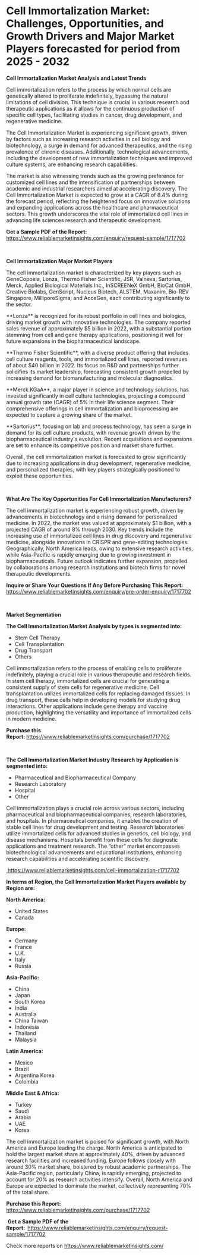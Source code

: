 <p><h1>Cell Immortalization Market: Challenges, Opportunities, and Growth Drivers and Major Market Players forecasted for period from 2025 - 2032</h1></p><p><strong>Cell Immortalization Market Analysis and Latest Trends</strong></p>
<p><p>Cell immortalization refers to the process by which normal cells are genetically altered to proliferate indefinitely, bypassing the natural limitations of cell division. This technique is crucial in various research and therapeutic applications as it allows for the continuous production of specific cell types, facilitating studies in cancer, drug development, and regenerative medicine.</p><p>The Cell Immortalization Market is experiencing significant growth, driven by factors such as increasing research activities in cell biology and biotechnology, a surge in demand for advanced therapeutics, and the rising prevalence of chronic diseases. Additionally, technological advancements, including the development of new immortalization techniques and improved culture systems, are enhancing research capabilities.</p><p>The market is also witnessing trends such as the growing preference for customized cell lines and the intensification of partnerships between academic and industrial researchers aimed at accelerating discovery. The Cell Immortalization Market is expected to grow at a CAGR of 8.4% during the forecast period, reflecting the heightened focus on innovative solutions and expanding applications across the healthcare and pharmaceutical sectors. This growth underscores the vital role of immortalized cell lines in advancing life sciences research and therapeutic development.</p></p>
<p><strong>Get a Sample PDF of the Report:&nbsp;</strong> <a href="https://www.reliablemarketinsights.com/enquiry/request-sample/1717702?utm_campaign=3286&utm_medium=2&utm_source=Github&utm_content=ia&utm_term=09032025&utm_id=cell-immortalization">https://www.reliablemarketinsights.com/enquiry/request-sample/1717702</a></p>
<p>&nbsp;</p>
<p><strong>Cell Immortalization Major Market Players</strong></p>
<p><p>The cell immortalization market is characterized by key players such as GeneCopoeia, Lonza, Thermo Fisher Scientific, JSR, Valneva, Sartorius, Merck, Applied Biological Materials Inc., InSCREENeX GmbH, BioCat GmbH, Creative Biolabs, GenScript, Nucleus Biotech, ALSTEM, Maxanim, Bio-REV Singapore, MilliporeSigma, and AcceGen, each contributing significantly to the sector.</p><p>**Lonza** is recognized for its robust portfolio in cell lines and biologics, driving market growth with innovative technologies. The company reported sales revenue of approximately $5 billion in 2022, with a substantial portion stemming from cell and gene therapy applications, positioning it well for future expansions in the biopharmaceutical landscape.</p><p>**Thermo Fisher Scientific**, with a diverse product offering that includes cell culture reagents, tools, and immortalized cell lines, reported revenues of about $40 billion in 2022. Its focus on R&D and partnerships further solidifies its market leadership, forecasting consistent growth propelled by increasing demand for biomanufacturing and molecular diagnostics.</p><p>**Merck KGaA**, a major player in science and technology solutions, has invested significantly in cell culture technologies, projecting a compound annual growth rate (CAGR) of 5% in their life science segment. Their comprehensive offerings in cell immortalization and bioprocessing are expected to capture a growing share of the market.</p><p>**Sartorius**, focusing on lab and process technology, has seen a surge in demand for its cell culture products, with revenue growth driven by the biopharmaceutical industry's evolution. Recent acquisitions and expansions are set to enhance its competitive position and market share further.</p><p>Overall, the cell immortalization market is forecasted to grow significantly due to increasing applications in drug development, regenerative medicine, and personalized therapies, with key players strategically positioned to exploit these opportunities.</p></p>
<p>&nbsp;</p>
<p><strong>What Are The Key Opportunities For Cell Immortalization Manufacturers?</strong></p>
<p><p>The cell immortalization market is experiencing robust growth, driven by advancements in biotechnology and a rising demand for personalized medicine. In 2022, the market was valued at approximately $1 billion, with a projected CAGR of around 8% through 2030. Key trends include the increasing use of immortalized cell lines in drug discovery and regenerative medicine, alongside innovations in CRISPR and gene-editing technologies. Geographically, North America leads, owing to extensive research activities, while Asia-Pacific is rapidly emerging due to growing investment in biopharmaceuticals. Future outlook indicates further expansion, propelled by collaborations among research institutions and biotech firms for novel therapeutic developments.</p></p>
<p><strong>Inquire or Share Your Questions If Any Before Purchasing This Report:</strong> <a href="https://www.reliablemarketinsights.com/enquiry/pre-order-enquiry/1717702?utm_campaign=3286&utm_medium=2&utm_source=Github&utm_content=ia&utm_term=09032025&utm_id=cell-immortalization">https://www.reliablemarketinsights.com/enquiry/pre-order-enquiry/1717702</a></p>
<p>&nbsp;</p>
<p><strong>Market Segmentation</strong></p>
<p><strong>The Cell Immortalization Market Analysis by types is segmented into:</strong></p>
<p><ul><li>Stem Cell Therapy</li><li>Cell Transplantation</li><li>Drug Transport</li><li>Others</li></ul></p>
<p><p>Cell immortalization refers to the process of enabling cells to proliferate indefinitely, playing a crucial role in various therapeutic and research fields. In stem cell therapy, immortalized cells are crucial for generating a consistent supply of stem cells for regenerative medicine. Cell transplantation utilizes immortalized cells for replacing damaged tissues. In drug transport, these cells help in developing models for studying drug interactions. Other applications include gene therapy and vaccine production, highlighting the versatility and importance of immortalized cells in modern medicine.</p></p>
<p><strong>Purchase this Report:&nbsp;</strong><a href="https://www.reliablemarketinsights.com/purchase/1717702?utm_campaign=3286&utm_medium=2&utm_source=Github&utm_content=ia&utm_term=09032025&utm_id=cell-immortalization">https://www.reliablemarketinsights.com/purchase/1717702</a></p>
<p>&nbsp;</p>
<p><strong>The Cell Immortalization Market Industry Research by Application is segmented into:</strong></p>
<p><ul><li>Pharmaceutical and Biopharmaceutical Company</li><li>Research Laboratory</li><li>Hospital</li><li>Other</li></ul></p>
<p><p>Cell immortalization plays a crucial role across various sectors, including pharmaceutical and biopharmaceutical companies, research laboratories, and hospitals. In pharmaceutical companies, it enables the creation of stable cell lines for drug development and testing. Research laboratories utilize immortalized cells for advanced studies in genetics, cell biology, and disease mechanisms. Hospitals benefit from these cells for diagnostic applications and treatment research. The “other” market encompasses biotechnological advancements and educational institutions, enhancing research capabilities and accelerating scientific discovery.</p></p>
<p><a href="https://www.reliablemarketinsights.com/cell-immortalization-r1717702?utm_campaign=3286&utm_medium=2&utm_source=Github&utm_content=ia&utm_term=09032025&utm_id=cell-immortalization">&nbsp;https://www.reliablemarketinsights.com/cell-immortalization-r1717702</a></p>
<p><strong>In terms of Region, the Cell Immortalization Market Players available by Region are:</strong></p>
<p>
    <p> <strong> North America: </strong>
        <ul>
            <li>United States</li>
            <li>Canada</li>
        </ul>
        </p> 
    <p> <strong> Europe: </strong>
        <ul>
            <li>Germany</li>
            <li>France</li>
            <li>U.K.</li>
            <li>Italy</li>
            <li>Russia</li>
        </ul>
        </p> 
    <p> <strong> Asia-Pacific: </strong>
        <ul>
            <li>China</li>
            <li>Japan</li>
            <li>South Korea</li>
            <li>India</li>
            <li>Australia</li>
            <li>China Taiwan</li>
            <li>Indonesia</li>
            <li>Thailand</li>
            <li>Malaysia</li>
        </ul>
        </p> 
    <p> <strong> Latin America: </strong>
        <ul>
            <li>Mexico</li>
            <li>Brazil</li>
            <li>Argentina Korea</li>
            <li>Colombia</li>
        </ul>
        </p> 
    <p> <strong> Middle East & Africa: </strong>
        <ul>
            <li>Turkey</li>
            <li>Saudi</li>
            <li>Arabia</li>
            <li>UAE</li>
            <li>Korea</li>
        </ul>
    </p>
    </p>
<p><p>The cell immortalization market is poised for significant growth, with North America and Europe leading the charge. North America is anticipated to hold the largest market share at approximately 40%, driven by advanced research facilities and increased funding. Europe follows closely with around 30% market share, bolstered by robust academic partnerships. The Asia-Pacific region, particularly China, is rapidly emerging, projected to account for 20% as research activities intensify. Overall, North America and Europe are expected to dominate the market, collectively representing 70% of the total share.</p></p>
<p><strong>Purchase this Report: </strong><a href="https://www.reliablemarketinsights.com/purchase/1717702?utm_campaign=3286&utm_medium=2&utm_source=Github&utm_content=ia&utm_term=09032025&utm_id=cell-immortalization">https://www.reliablemarketinsights.com/purchase/1717702</a></p>
<p>&nbsp;<strong>Get a Sample PDF of the Report:&nbsp;&nbsp;</strong><a href="https://www.reliablemarketinsights.com/enquiry/request-sample/1717702?utm_campaign=3286&utm_medium=2&utm_source=Github&utm_content=ia&utm_term=09032025&utm_id=cell-immortalization">https://www.reliablemarketinsights.com/enquiry/request-sample/1717702</a></p>
<p><strong></strong></p>
<p>Check more reports on <a href="https://www.reliablemarketinsights.com/?utm_campaign=3286&utm_medium=2&utm_source=Github&utm_content=ia&utm_term=09032025&utm_id=cell-immortalization">https://www.reliablemarketinsights.com/</a></p>